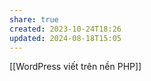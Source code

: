 ```yaml
---
share: true
created: 2023-10-24T18:26
updated: 2024-08-18T15:05
---
```

[[WordPress viết trên nền PHP]] 
